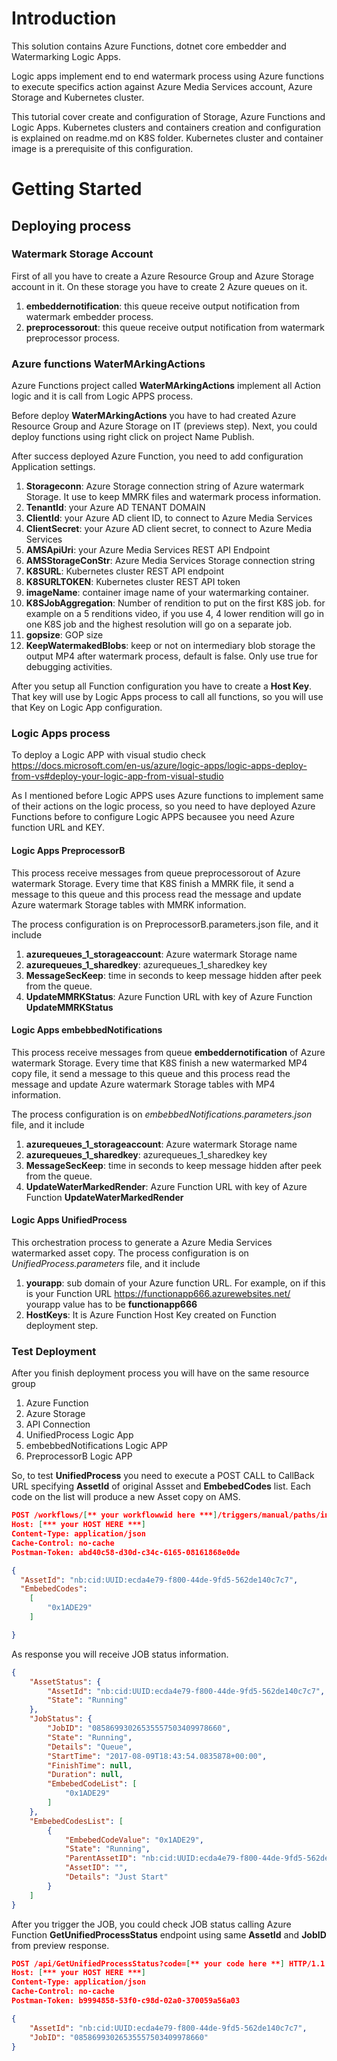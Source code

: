 # Introduction 
This solution contains Azure Functions, dotnet core embedder and Watermarking Logic Apps.

Logic apps implement end to end watermark process using Azure  functions to execute specifics action against Azure Media Services account, Azure Storage and Kubernetes cluster.

This tutorial cover create and configuration of Storage, Azure Functions and Logic Apps. Kubernetes clusters and containers creation and configuration  is explained on readme.md on K8S folder. Kubernetes cluster and container image is a prerequisite  of this configuration.

# Getting Started
## Deploying process
### Watermark Storage Account
First of all you have to create a Azure Resource Group and Azure Storage account in it. On these storage you have to create 2 Azure queues on it.
1. **embeddernotification**: this queue receive output notification from watermark embedder process.
2. **preprocessorout**: this queue receive output notification from watermark preprocessor process.

### Azure functions WaterMArkingActions
Azure Functions project called **WaterMArkingActions** implement all Action logic and it is call from Logic APPS process.

Before deploy **WaterMArkingActions** you have to had created Azure Resource Group and Azure Storage on IT 
(previews step). Next, you could deploy functions using right click on project Name Publish.

After success deployed Azure Function, you need to add configuration Application settings.

1. **Storageconn**: Azure Storage connection string of Azure watermark Storage. It use to keep MMRK files and watermark process information.
2. **TenantId**: your Azure AD TENANT DOMAIN
3. **ClientId**: your Azure AD client ID, to connect to Azure Media Services
4. **ClientSecret**: your Azure AD client secret, to connect to Azure Media Services
5. **AMSApiUri**: your Azure Media Services REST API Endpoint
6. **AMSStorageConStr**: Azure Media Services Storage connection string
7. **K8SURL**: Kubernetes cluster REST API endpoint
8. **K8SURLTOKEN**: Kubernetes cluster REST API token
9. **imageName**: container image name of your watermarking container.
10. **K8SJobAggregation**: Number of rendition to put on the first K8S job. for example on a 5 renditions video, if you use 4, 4 lower rendition will go in one K8S job and the highest resolution will go on a separate job.
11. **gopsize**: GOP size
12. **KeepWatermakedBlobs**: keep or not on intermediary blob storage the output MP4 after watermark process, default is false. Only use true for debugging activities. 

After you setup all Function configuration you have to create a **Host Key**. That key will use by Logic Apps process to call all functions, so you will use that Key on Logic App configuration. 


### Logic Apps process
To deploy a Logic APP with visual studio check https://docs.microsoft.com/en-us/azure/logic-apps/logic-apps-deploy-from-vs#deploy-your-logic-app-from-visual-studio

As I mentioned before Logic APPS uses Azure functions to implement same of their actions on the logic process, so you need to have deployed Azure Functions before to configure Logic APPS becausee you need Azure function URL and KEY.

#### Logic Apps PreprocessorB
This process receive messages from queue preprocessorout of Azure watermark Storage. Every time that K8S finish a MMRK file, it send a message to this queue and this process read the message and update Azure watermark Storage tables with MMRK information. 

The process configuration is on PreprocessorB.parameters.json file, and it include
1. **azurequeues_1_storageaccount**: Azure watermark Storage name
2. **azurequeues_1_sharedkey**: azurequeues_1_sharedkey key
3. **MessageSecKeep**: time in seconds to keep message hidden after peek from the queue.
4. **UpdateMMRKStatus**: Azure Function URL with key of Azure Function **UpdateMMRKStatus** 

#### Logic Apps embebbedNotifications
This process receive messages from queue **embeddernotification** of Azure watermark Storage. Every time that K8S finish a new watermarked MP4 copy file, it send a message to this queue and this process read the message and update Azure watermark Storage tables with MP4 information. 

The process configuration is on *embebbedNotifications.parameters.json* file, and it include
1. **azurequeues_1_storageaccount**: Azure watermark Storage name
2. **azurequeues_1_sharedkey**: azurequeues_1_sharedkey key
3. **MessageSecKeep**: time in seconds to keep message hidden after peek from the queue.
4. **UpdateWaterMarkedRender**: Azure Function URL with key of Azure Function **UpdateWaterMarkedRender** 


#### Logic Apps UnifiedProcess
This orchestration process to generate a Azure Media Services watermarked asset copy. 
The process configuration is on *UnifiedProcess.parameters* file, and it include
1. **yourapp**: sub domain of your Azure function URL. For example, on if this is your Function URL https://functionapp666.azurewebsites.net/ yourapp value has to be **functionapp666**
2. **HostKeys**: It is Azure Function Host Key created on Function deployment step.


### Test Deployment 
After you finish deployment process you will have on the same resource group

1. Azure Function 
2. Azure Storage 
3. API Connection
4. UnifiedProcess Logic App
5. embebbedNotifications Logic APP
6. PreprocessorB Logic APP

 So, to test **UnifiedProcess** you need to execute a POST CALL to CallBack URL specifying **AssetId** of original Assset and **EmbebedCodes** list. Each code on the list will produce a new Asset copy on AMS.

```json
POST /workflows/[** your workflowwid here ***]/triggers/manual/paths/invoke?api-version=2016-06-01&amp;sp=%2Ftriggers%2Fmanual%2Frun&amp;sv=1.0&amp;sig=[** your sig **] HTTP/1.1
Host: [*** your HOST HERE ***]
Content-Type: application/json
Cache-Control: no-cache
Postman-Token: abd40c58-d30d-c34c-6165-08161868e0de

{
  "AssetId": "nb:cid:UUID:ecda4e79-f800-44de-9fd5-562de140c7c7",
  "EmbebedCodes": 
    [
    	"0x1ADE29"
    ]

}
```
As response you will receive JOB status information.

```json
{
    "AssetStatus": {
        "AssetId": "nb:cid:UUID:ecda4e79-f800-44de-9fd5-562de140c7c7",
        "State": "Running"
    },
    "JobStatus": {
        "JobID": "08586993026535557503409978660",
        "State": "Running",
        "Details": "Queue",
        "StartTime": "2017-08-09T18:43:54.0835878+00:00",
        "FinishTime": null,
        "Duration": null,
        "EmbebedCodeList": [
            "0x1ADE29"
        ]
    },
    "EmbebedCodesList": [
        {
            "EmbebedCodeValue": "0x1ADE29",
            "State": "Running",
            "ParentAssetID": "nb:cid:UUID:ecda4e79-f800-44de-9fd5-562de140c7c7",
            "AssetID": "",
            "Details": "Just Start"
        }
    ]
}
```

After you trigger the JOB, you could check JOB status calling Azure Function **GetUnifiedProcessStatus** endpoint using same **AssetId** and **JobID** from preview response.
```json
POST /api/GetUnifiedProcessStatus?code=[** your code here **] HTTP/1.1
Host: [*** your HOST HERE ***]
Content-Type: application/json
Cache-Control: no-cache
Postman-Token: b9994858-53f0-c98d-02a0-370059a56a03

{
	"AssetId": "nb:cid:UUID:ecda4e79-f800-44de-9fd5-562de140c7c7",
	"JobID": "08586993026535557503409978660"
}
```



